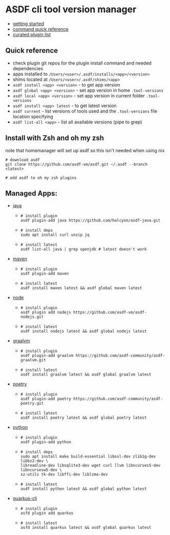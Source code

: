 # ASDF cli tool version manager

* [getting started](https://asdf-vm.com/guide/getting-started.html)
* [command quick reference](https://asdf-vm.com/manage/commands.html)
* [curated plugin list](https://github.com/asdf-vm/asdf-plugins)

## Quick reference
* check plugin git repos for the plugin install command and needed dependencies
* apps installed to `/Users/<user>/.asdf/installs/<app>/<version>`
* shims located at `/Users/<user>/.asdf/shims/<app>`
* `asdf install <app> <version>` - to get app version
* `asdf global <app> <version>` - set app version in home `.tool-versions`
* `asdf local <app> <version>` - set app version in current folder `.tool-versions`
* `asdf install <app> latest` - to get latest version
* `asdf current` - list versions of tools used and the `.tool-versions` file location specifying
* `asdf list-all <app>` - list all available versions (pipe to grep)


## Install with Zsh and oh my zsh
note that homemanager will set up asdf so this isn't needed when using nix

```shell
# download asdf
git clone https://github.com/asdf-vm/asdf.git ~/.asdf --branch <latest>

# add asdf to oh my zsh plugins
```

## Managed Apps:
* [java](https://github.com/halcyon/asdf-java)
  * ```shell
    # install plugin
    asdf plugin-add java https://github.com/halcyon/asdf-java.git
    ```
  * ```shell
    # install deps
    sudo apt install curl unzip jq
    ```
  * ```shell
    # install latest
    asdf list-all java | grep openjdk # latest doesn't work
    ```
    
* [maven](https://github.com/halcyon/asdf-maven)
  * ```shell
    # install plugin
    asdf plugin-add maven
    ```
  * ```shell
    # install latest
    asdf install maven latest && asdf global maven latest
    ```
    
* [node](https://github.com/asdf-vm/asdf-nodejs)
  * ```shell
    # install plugin
    asdf plugin add nodejs https://github.com/asdf-vm/asdf-nodejs.git
    ```
  * ```shell
    # install latest
    asdf install nodejs latest && asdf global nodejs latest
    ```
    
* [graalvm](https://github.com/asdf-community/asdf-graalvm)
  * ```shell
    # install plugin
    asdf plugin-add graalvm https://github.com/asdf-community/asdf-graalvm.git
    ```
  * ```shell
    # install latest
    asdf install graalvm latest && asdf global graalvm latest
    
* [poetry](https://github.com/asdf-community/asdf-poetry)
  * ```shell
    # install plugin
    asdf plugin-add poetry https://github.com/asdf-community/asdf-poetry.git
    ```
  * ```shell
    # install latest
    asdf install poetry latest && asdf global poetry latest
    ```
    
* [python](https://github.com/asdf-community/asdf-python)
  * ```shell
    # install plugin
    asdf plugin-add python
    ```
  * ```shell
    # install deps
    sudo apt install make build-essential libssl-dev zlib1g-dev libbz2-dev \
    libreadline-dev libsqlite3-dev wget curl llvm libncurses5-dev libncursesw5-dev \
    xz-utils tk-dev libffi-dev liblzma-dev 
    ```
  * ```shell
    # install latest
    asdf install python latest && asdf global python latest
    ```

* [quarkus-cli](https://github.com/asdf-community/asdf-quarkus)
  * ```shell
    # install plugin
    asfd plugin add quarkus
    ```
  * ```shell
    # install latest
    asfd install quarkus latest && asdf global quarkus latest
    ```


